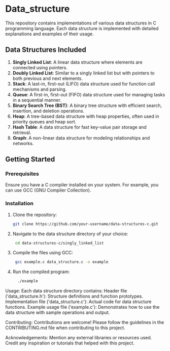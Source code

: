 # Data_structure

This repository contains implementations of various data structures in C programming language. Each data structure is implemented with detailed explanations and examples of their usage.

## Data Structures Included

1. **Singly Linked List**: A linear data structure where elements are connected using pointers.
2. **Doubly Linked List**: Similar to a singly linked list but with pointers to both previous and next elements.
3. **Stack**: A last-in, first-out (LIFO) data structure used for function call mechanisms and parsing.
4. **Queue**: A first-in, first-out (FIFO) data structure used for managing tasks in a sequential manner.
5. **Binary Search Tree (BST)**: A binary tree structure with efficient search, insertion, and deletion operations.
6. **Heap**: A tree-based data structure with heap properties, often used in priority queues and heap sort.
7. **Hash Table**: A data structure for fast key-value pair storage and retrieval.
8. **Graph**: A non-linear data structure for modeling relationships and networks.

## Getting Started

### Prerequisites

Ensure you have a C compiler installed on your system. For example, you can use GCC (GNU Compiler Collection).

### Installation

1. Clone the repository:
      ```sh
      git clone https://github.com/your-username/data-structures-c.git

    
1.  Navigate to the data structure directory of your choice:
      ```sh
       cd data-structures-c/singly_linked_list

2.  Compile the files using GCC:
      ```sh
       gcc example.c data_structure.c -o example

3. Run the compiled program:
      ```sh
        ./example

Usage:
    Each data structure directory contains:
            Header file ('data_structure.h'): Structure definitions and function prototypes.
            Implementation file ('data_structure.c'): Actual code for data structure functions.
            Example usage file ('example.c'): Demonstrates how to use the data structure with sample operations and output.

 Contributing:
    Contributions are welcome! Please follow the guidelines in the CONTRIBUTING.md file when contributing to this project.

 Acknowledgements:
   Mention any external libraries or resources used.
   Credit any inspiration or tutorials that helped with this project.
   
